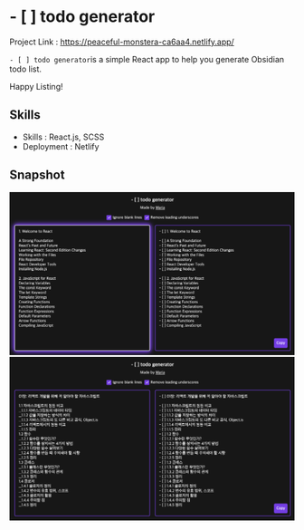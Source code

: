 # - [ ] todo generator

Project Link : <https://peaceful-monstera-ca6aa4.netlify.app/>

`- [ ] todo generator`is a simple React app to help you generate Obsidian todo list.

Happy Listing!

## Skills

- Skills : React.js, SCSS
- Deployment : Netlify

## Snapshot

  <img src="./snap-en.png" alt="image" width="900">
  <img src="./snap-kr.png" alt="image" width="900">

